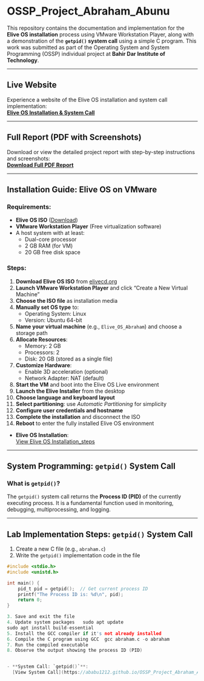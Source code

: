 # OSSP_Project_Abraham_Abunu

This repository contains the documentation and implementation for the **Elive OS installation** process using VMware Workstation Player, along with a demonstration of the **`getpid()` system call** using a simple C program. This work was submitted as part of the Operating System and System Programming (OSSP) individual project at **Bahir Dar Institute of Technology**.

---

## Live Website  
Experience a website of the Elive OS installation and system call implementation:  
**[Elive OS Installation & System Call](https://ababu1212.github.io/OSSP_Project_Abraham_Abunu/)**

---

## Full Report (PDF with Screenshots)  
Download or view the detailed project report with step-by-step instructions and screenshots:  
**[Download Full PDF Report](https://github.com/Ababu1212/OSSP_Project_Abraham_Abunu/blob/main/OSSP_Individual_Abraham_Abunu_BDU1600595_A.pdf)**

---

## Installation Guide: Elive OS on VMware

### Requirements:
- **Elive OS ISO** ([Download](https://www.elivecd.org/))
- **VMware Workstation Player** (Free virtualization software)
- A host system with at least:
  - Dual-core processor
  - 2 GB RAM (for VM)
  - 20 GB free disk space

### Steps:

1. **Download Elive OS ISO** from [elivecd.org](https://www.elivecd.org/)
2. **Launch VMware Workstation Player** and click “Create a New Virtual Machine”
3. **Choose the ISO file** as installation media
4. **Manually set OS type** to:  
   - Operating System: Linux  
   - Version: Ubuntu 64-bit  
5. **Name your virtual machine** (e.g., `Elive_OS_Abraham`) and choose a storage path
6. **Allocate Resources**:  
   - Memory: 2 GB  
   - Processors: 2  
   - Disk: 20 GB (stored as a single file)
7. **Customize Hardware**:
   - Enable 3D acceleration (optional)
   - Network Adapter: NAT (default)
8. **Start the VM** and boot into the Elive OS Live environment
9. **Launch the Elive Installer** from the desktop
10. **Choose language and keyboard layout**
11. **Select partitioning**: use *Automatic Partitioning* for simplicity
12. **Configure user credentials and hostname**
13. **Complete the installation** and disconnect the ISO
14. **Reboot** to enter the fully installed Elive OS environment


- **Elive OS Installation**:  
  [View Elive OS Installation_steps](https://ababu1212.github.io/OSSP_Project_Abraham_Abunu/OS_installation.html)

---

## System Programming: `getpid()` System Call

### What is `getpid()`?

The `getpid()` system call returns the **Process ID (PID)** of the currently executing process. It is a fundamental function used in monitoring, debugging, multiprocessing, and logging.

---
## Lab Implementation Steps: `getpid()` System Call

1. Create a new C file (e.g., `abraham.c`)
2. Write the `getpid()` implementation code in the file

```c
#include <stdio.h>
#include <unistd.h>

int main() {
    pid_t pid = getpid();  // Get current process ID
    printf("The Process ID is: %d\n", pid);
    return 0;
}

3. Save and exit the file
4. Update system packages   sudo apt update
sudo apt install build-essential
5. Install the GCC compiler if it's not already installed
6. Compile the C program using GCC  gcc abraham.c -o abraham
7. Run the compiled executable
8. Observe the output showing the process ID (PID)


- **System Call: `getpid()`**:  
  [View System Call](https://ababu1212.github.io/OSSP_Project_Abraham_Abunu/System_call.html) 

